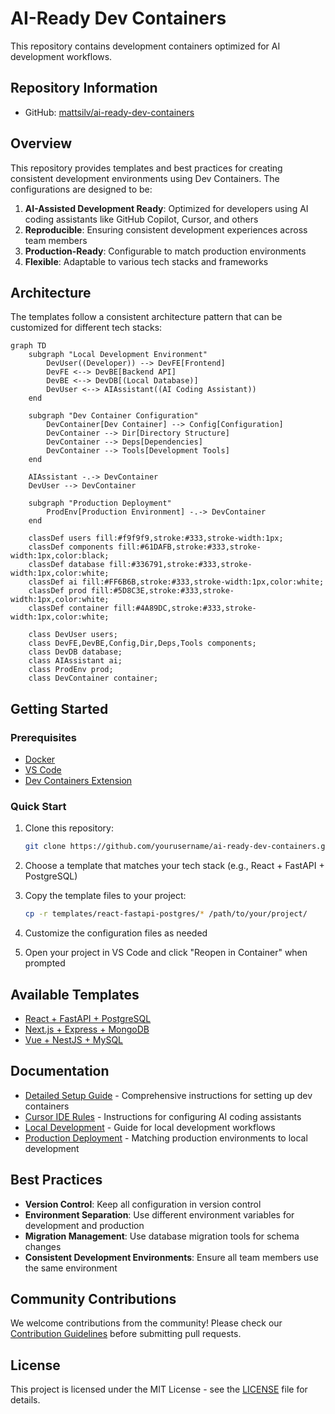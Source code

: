 # AI-Ready Dev Containers

This repository contains development containers optimized for AI development workflows.

## Repository Information

- GitHub: [mattsilv/ai-ready-dev-containers](https://github.com/mattsilv/ai-ready-dev-containers)

## Overview

This repository provides templates and best practices for creating consistent development environments using Dev Containers. The configurations are designed to be:

1. **AI-Assisted Development Ready**: Optimized for developers using AI coding assistants like GitHub Copilot, Cursor, and others
2. **Reproducible**: Ensuring consistent development experiences across team members
3. **Production-Ready**: Configurable to match production environments
4. **Flexible**: Adaptable to various tech stacks and frameworks

## Architecture

The templates follow a consistent architecture pattern that can be customized for different tech stacks:

```mermaid
graph TD
    subgraph "Local Development Environment"
        DevUser((Developer)) --> DevFE[Frontend]
        DevFE <--> DevBE[Backend API]
        DevBE <--> DevDB[(Local Database)]
        DevUser <--> AIAssistant((AI Coding Assistant))
    end

    subgraph "Dev Container Configuration"
        DevContainer[Dev Container] --> Config[Configuration]
        DevContainer --> Dir[Directory Structure]
        DevContainer --> Deps[Dependencies]
        DevContainer --> Tools[Development Tools]
    end

    AIAssistant -.-> DevContainer
    DevUser --> DevContainer

    subgraph "Production Deployment"
        ProdEnv[Production Environment] -.-> DevContainer
    end

    classDef users fill:#f9f9f9,stroke:#333,stroke-width:1px;
    classDef components fill:#61DAFB,stroke:#333,stroke-width:1px,color:black;
    classDef database fill:#336791,stroke:#333,stroke-width:1px,color:white;
    classDef ai fill:#FF6B6B,stroke:#333,stroke-width:1px,color:white;
    classDef prod fill:#5D8C3E,stroke:#333,stroke-width:1px,color:white;
    classDef container fill:#4A89DC,stroke:#333,stroke-width:1px,color:white;

    class DevUser users;
    class DevFE,DevBE,Config,Dir,Deps,Tools components;
    class DevDB database;
    class AIAssistant ai;
    class ProdEnv prod;
    class DevContainer container;
```

## Getting Started

### Prerequisites

- [Docker](https://www.docker.com/products/docker-desktop/)
- [VS Code](https://code.visualstudio.com/)
- [Dev Containers Extension](https://marketplace.visualstudio.com/items?itemName=ms-vscode-remote.remote-containers)

### Quick Start

1. Clone this repository:

   ```bash
   git clone https://github.com/yourusername/ai-ready-dev-containers.git
   ```

2. Choose a template that matches your tech stack (e.g., React + FastAPI + PostgreSQL)

3. Copy the template files to your project:

   ```bash
   cp -r templates/react-fastapi-postgres/* /path/to/your/project/
   ```

4. Customize the configuration files as needed

5. Open your project in VS Code and click "Reopen in Container" when prompted

## Available Templates

- [React + FastAPI + PostgreSQL](./templates/react-fastapi-postgres/README.md)
- [Next.js + Express + MongoDB](./templates/nextjs-express-mongodb/README.md)
- [Vue + NestJS + MySQL](./templates/vue-nestjs-mysql/README.md)

## Documentation

- [Detailed Setup Guide](./docs/DETAILED_SETUP.md) - Comprehensive instructions for setting up dev containers
- [Cursor IDE Rules](./docs/CURSOR_RULES.md) - Instructions for configuring AI coding assistants
- [Local Development](./docs/LOCAL_DEVELOPMENT.md) - Guide for local development workflows
- [Production Deployment](./docs/PRODUCTION_DEPLOYMENT.md) - Matching production environments to local development

## Best Practices

- **Version Control**: Keep all configuration in version control
- **Environment Separation**: Use different environment variables for development and production
- **Migration Management**: Use database migration tools for schema changes
- **Consistent Development Environments**: Ensure all team members use the same environment

## Community Contributions

We welcome contributions from the community! Please check our [Contribution Guidelines](./CONTRIBUTING.md) before submitting pull requests.

## License

This project is licensed under the MIT License - see the [LICENSE](./LICENSE) file for details.
